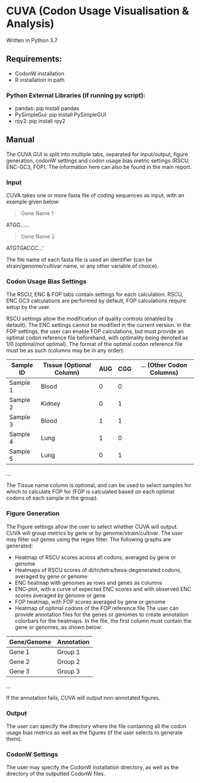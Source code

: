# CUVA (Codon Usage Visualisation & Analysis)
Written in Python 3.7

## Requirements:
 
* CodonW installation 
* R installation in path

### Python External Libraries (if running py script):
* pandas: pip install pandas
* PySimpleGui: pip install PySimpleGUI
* rpy2: pip install rpy2


## Manual

The CUVA GUI is split into multiple tabs, separated for input/output, figure generation, codonW settings and codon usage bias metric settings (RSCU, ENC-GC3, FOP). The information here can also be found in the main report.

### Input 

CUVA takes one or more fasta file of coding sequences as input, with an example given below:

>Gene Name 1

ATGG......

>Gene Name 2

ATGTGACCC...'


 The file name of each fasta file is used an identifier (can be strain/genome/cultivar name, or any other variable of choice).
 
### Codon Usage Bias Settings
The RSCU, ENC & FOP tabs contain settings for each calculation. RSCU, ENC  GC3 calculations are performed by default, FOP calculations require setup by the user.

RSCU settings allow the modification of quality controls (enabled by default).
The ENC settings cannot be modified in the current version.
In the FOP settings, the user can enable FOP calculations, but must provide an optimal codon reference file beforehand, with optimality being denoted as 1/0 (optimal/not optimal). The format of the optimal codon reference file must be as such (columns may be in any order):

| Sample ID | Tissue (Optional Column) | AUG | CGG | ... (Other Codon Columns) |
| --- | --- | --- | --- |--- |
| Sample 1 | Blood |0| 0| |
| Sample 2 | Kidney|0 | 1| |
| Sample 3 | Blood |1 | 1| |
| Sample 4 | Lung | 1| 0| |
| Sample 5 | Lung | 0| 1| |
...

The Tissue name column is optional, and can be used to select samples for which to calculate FOP for (FOP is calculated based on each optimal codons of each sample in the group).

### Figure Generation
The Figure settings allow the user to select whether CUVA will output.
CUVA will group metrics by gene or by genome/strain/cultivar. The user may filter out genes using the regex filter. The following graphs are generated:
* Heatmap of RSCU scores across all codons, averaged by gene or genome
* Heatmaps of RSCU scores of di/tri/tetra/hexa-degenerated codons, averaged by gene or genome
* ENC heatmap with genomes as rows and genes as columns
* ENC-plot, with a curve of expected ENC scores and with observed ENC scores averaged by genome or gene
* FOP heatmap, with FOP scores averaged by gene or genome
* Heatmap of optimal codons of the FOP reference file
The user can provide annotation files for the genes or genomes to create annotation colorbars for the heatmaps.
In the file, the first column must contain the gene or genomes, as shown below:

|Gene/Genome|	Annotation |
| --- | --- |
|Gene 1|	Group 1|
|Gene 2|	Group 2|
|Gene 3|	Group 3|
...

If the annotation fails, CUVA will output non-annotated figures.

### Output
The user can specify the directory where the file containing all the codon usage bias metrics as well as the figures (if the user selects to generate them).

### CodonW Settings
The user may specify the CodonW installation directory, as well as the directory of the outputted CodonW files.


